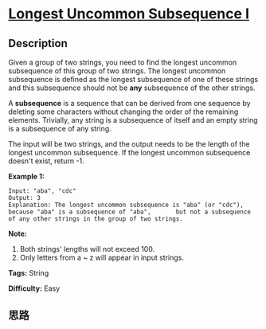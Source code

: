 # [Longest Uncommon Subsequence I ][title]

## Description

Given a group of two strings, you need to find the longest uncommon
subsequence of this group of two strings. The longest uncommon subsequence is
defined as the longest subsequence of one of these strings and this
subsequence should not be **any** subsequence of the other strings.

A **subsequence** is a sequence that can be derived from one sequence by
deleting some characters without changing the order of the remaining elements.
Trivially, any string is a subsequence of itself and an empty string is a
subsequence of any string.

The input will be two strings, and the output needs to be the length of the
longest uncommon subsequence. If the longest uncommon subsequence doesn't
exist, return -1.

**Example 1:**  
            Input: "aba", "cdc"    Output: 3    Explanation: The longest uncommon subsequence is "aba" (or "cdc"),        because "aba" is a subsequence of "aba",       but not a subsequence of any other strings in the group of two strings.     

**Note:**

  1. Both strings' lengths will not exceed 100.
  2. Only letters from a ~ z will appear in input strings. 


**Tags:** String

**Difficulty:** Easy

## 思路

[title]: https://leetcode.com/problems/longest-uncommon-subsequence-i
